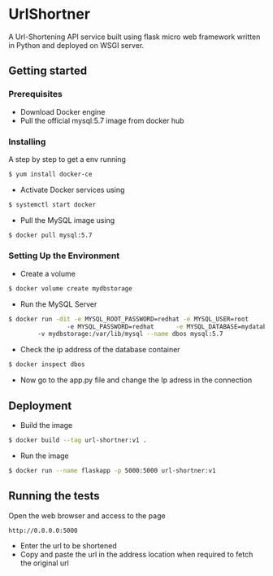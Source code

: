 # UrlShortner

A Url-Shortening API service built using flask micro web framework written in Python and deployed on WSGI server.

## Getting started

### Prerequisites

- Download Docker engine
- Pull the official mysql:5.7 image from docker hub

### Installing

A step by step to get a env running

```sh
$ yum install docker-ce
```
- Activate Docker services using

```sh
$ systemctl start docker
```

- Pull the MySQL image using

```sh
$ docker pull mysql:5.7
```
### Setting Up the Environment

- Create a volume 

```sh
$ docker volume create mydbstorage
```

- Run the MySQL Server

```sh
$ docker run -dit -e MYSQL_ROOT_PASSWORD=redhat -e MYSQL_USER=root
                -e MYSQL_PASSWORD=redhat      -e MYSQL_DATABASE=mydatabase
		-v mydbstorage:/var/lib/mysql --name dbos mysql:5.7
```

- Check the ip address of the database container 

```sh
$ docker inspect dbos
```

- Now go to the app.py file and change the Ip adress in the connection

## Deployment

- Build the image

```sh 
$ docker build --tag url-shortner:v1 .
```

- Run the image

```sh
$ docker run --name flaskapp -p 5000:5000 url-shortner:v1
```

## Running the tests

Open the web browser and access to the page 

```
http://0.0.0.0:5000
```
- Enter the url to be shortened 
- Copy and paste the url in the address location when required to fetch the original url 






